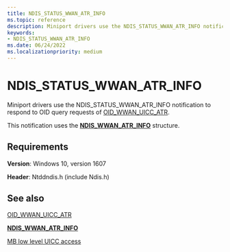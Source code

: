 ```yaml
---
title: NDIS_STATUS_WWAN_ATR_INFO
ms.topic: reference
description: Miniport drivers use the NDIS_STATUS_WWAN_ATR_INFO notification to respond to OID query requests of OID_WWAN_UICC_ATR.
keywords:
- NDIS_STATUS_WWAN_ATR_INFO
ms.date: 06/24/2022
ms.localizationpriority: medium
---
```


# NDIS_STATUS_WWAN_ATR_INFO

Miniport drivers use the NDIS_STATUS_WWAN_ATR_INFO notification to respond to OID query requests of [OID_WWAN_UICC_ATR](oid-wwan-uicc-atr.md).

This notification uses the [**NDIS_WWAN_ATR_INFO**](/windows-hardware/drivers/ddi/ndiswwan/ns-ndiswwan-ndis_wwan_atr_info) structure.

## Requirements

**Version**: Windows 10, version 1607

**Header**: Ntddndis.h (include Ndis.h)

## See also

[OID_WWAN_UICC_ATR](oid-wwan-uicc-atr.md)

[**NDIS_WWAN_ATR_INFO**](/windows-hardware/drivers/ddi/ndiswwan/ns-ndiswwan-ndis_wwan_atr_info)

[MB low level UICC access](mb-low-level-uicc-access.md)
